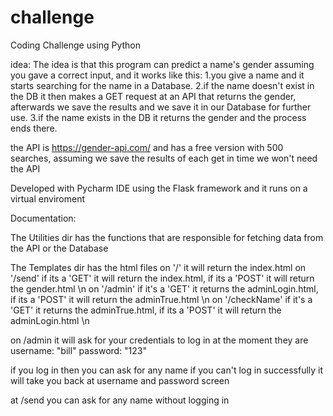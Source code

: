 # challenge

Coding Challenge using Python

idea: The idea is that this program can predict a name's gender assuming you gave a correct input, and it works like this:
1.you give a name and it starts searching for the name in a Database.
2.if the name doesn't exist in the DB it then makes a GET request at an API that returns the gender, afterwards we save the results
and we save it in our Database for further use.
3.if the name exists in the DB it returns the gender and the process ends there.

the API is https://gender-api.com/ and has a free version with 500 searches, assuming we save the results of each get in time we
won't need the API 


Developed with Pycharm IDE using the Flask framework and it runs on a virtual enviroment

Documentation:

The Utilities dir has the functions that are responsible for fetching data from the API or the Database

The Templates dir has the html files
on '/' it will return the index.html 
on '/send' if its a 'GET' it will return the index.html, if its a 'POST' it will return the gender.html \n 
on '/admin' if it's a 'GET' it returns the adminLogin.html, if its a 'POST' it will return the adminTrue.html \n
on '/checkName' if it's a 'GET' it returns the adminTrue.html, if its a 'POST' it will return the adminLogin.html \n

on /admin it will ask for your credentials to log in at the moment they are 
username: "bill" 
password: "123"

if you log in then you can ask for any name
if you can't log in successfully it will take you back at username and password screen


at /send you can ask for any name without logging in 

